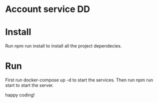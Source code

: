 # Account service DD

# Install
Run npm run install to install all the project dependecies.

# Run
First run docker-compose up -d to start the services.
Then run npm run start to start the server.

happy coding!
